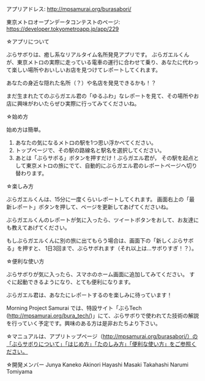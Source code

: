 アプリアドレス: 
http://mpsamurai.org/burasabori/

東京メトロオープンデータコンテストのページ:
https://developer.tokyometroapp.jp/app/229

☆アプリについて

ぶらサボりは、癒し系なリアルタイム名所発見アプリです。
ぶらガエルくんが、東京メトロの実際に走っている電車の運行に合わせて乗り、あなたに代わって楽しい場所やおいしいお店を見つけてレポートしてくれます。

あなたの身近な隠れた名所（？）や名店を発見できるかも！？

まだ生まれたてのぶらガエル君の「ゆるふわ」なレポートを見て、その場所やお店に興味がわいたらぜひ実際に行ってみてくださいね。

☆始め方

始め方は簡単。
1. あなたの気になるメトロの駅を1つ思い浮かべてください。
2. トップページで、その駅の路線名と駅名を選択してください。
3. あとは「ぶらサボる」ボタンを押すだけ！ぶらガエル君が，
その駅を起点として東京メトロの旅にでて、自動的にぶらガエル君のレポートページへ切り替わります。

☆楽しみ方

ぶらガエルくんは、15分に一度くらいレポートしてくれます。
画面右上の「最新レポート」ボタンを押して、ページを更新してあげてくださいね。

ぶらガエルくんのレポートが気に入ったら、ツイートボタンをおして、お友達にも教えてあげてください。

もしぶらガエルくんに別の旅に出てもらう場合は、画面下の「新しくぶらサボる」を押すと、
1日3回まで、ぶらサボれます（それ以上は…サボりすぎ！？）。

☆便利な使い方

ぶらサボりが気に入ったら、スマホのホーム画面に追加してみてください。
すぐに起動できるようになり、とても便利になります。

ぶらガエル君は、あなたにレポートするのを楽しみに待っています！

Morning Project Samurai では、特設サイト「ぶらTech (http://mpsamurai.org/bura_tech/)」にて、ぶらサボりで使われてた技術の解説を行っていく予定です。興味のある方は是非おたちより下さい。

☆マニュアルは、アプリトップページ（http://mpsamurai.org/burasabori/）の「ぶらサボりについて」「はじめ方」「たのしみ方」「便利な使い方」をご参照ください。

☆開発メンバー
Junya Kaneko
Akinori Hayashi
Masaki Takahashi
Narumi Tomiyama
